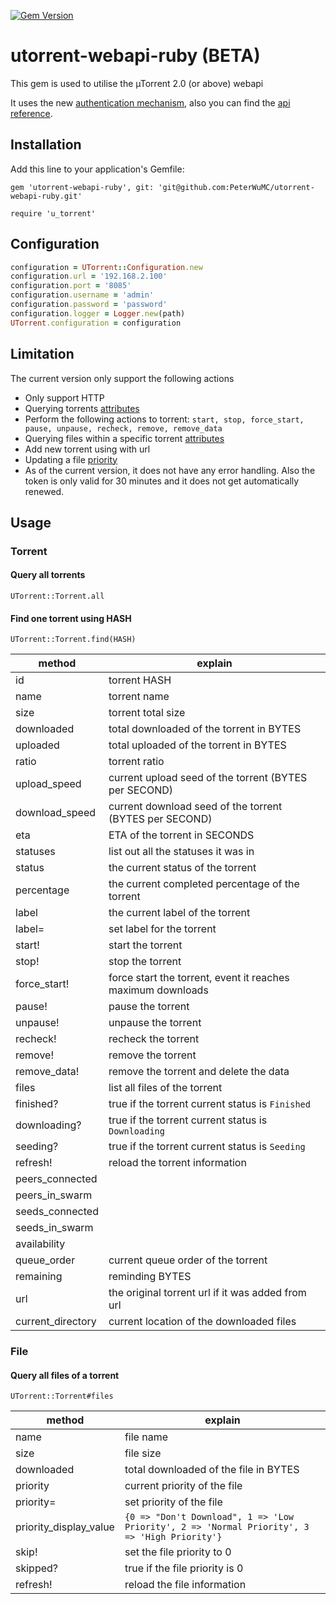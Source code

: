 [![Gem Version](https://badge.fury.io/rb/utorrent-webapi-ruby.svg)](https://badge.fury.io/rb/utorrent-webapi-ruby)

# utorrent-webapi-ruby (BETA)

 This gem is used to utilise the µTorrent 2.0 (or above) webapi

 It uses the new [authentication mechanism](https://forum.utorrent.com/topic/49550-attention-webui-developers-support-token-authentication/), also you can find the [api reference](http://help.utorrent.com/customer/portal/topics/664593/articles).

## Installation

Add this line to your application's Gemfile:

    gem 'utorrent-webapi-ruby', git: 'git@github.com:PeterWuMC/utorrent-webapi-ruby.git'

    require 'u_torrent'

## Configuration

```ruby
configuration = UTorrent::Configuration.new
configuration.url = '192.168.2.100'
configuration.port = '8085'
configuration.username = 'admin'
configuration.password = 'password'
configuration.logger = Logger.new(path)
UTorrent.configuration = configuration
```

## Limitation

The current version only support the following actions

* Only support HTTP
* Querying torrents [attributes](https://github.com/PeterWuMC/utorrent-webapi-ruby/blob/master/lib/u_torrent/torrent.rb#L20-L26)
* Perform the following actions to torrent: `start, stop, force_start, pause, unpause, recheck, remove, remove_data`
* Querying files within a specific torrent [attributes](https://github.com/PeterWuMC/utorrent-webapi-ruby/blob/master/lib/u_torrent/file.rb#L10-L13)
* Add new torrent using with url
* Updating a file [priority](https://github.com/PeterWuMC/utorrent-webapi-ruby/blob/master/lib/u_torrent/file.rb#L3-L8)
* As of the current version, it does not have any error handling. Also the token is only valid for 30 minutes and it does not get automatically renewed.

## Usage

### Torrent

#### Query all torrents

    UTorrent::Torrent.all

#### Find one torrent using HASH

    UTorrent::Torrent.find(HASH)

| method            | explain                                                     |
| ----              | ---                                                         |
| id                | torrent HASH                                                |
| name              | torrent name                                                |
| size              | torrent total size                                          |
| downloaded        | total downloaded of the torrent in BYTES                    |
| uploaded          | total uploaded of the torrent in BYTES                      |
| ratio             | torrent ratio                                               |
| upload_speed      | current upload seed of the torrent (BYTES per SECOND)       |
| download_speed    | current download seed of the torrent (BYTES per SECOND)     |
| eta               | ETA of the torrent in SECONDS                               |
| statuses          | list out all the statuses it was in                         |
| status            | the current status of the torrent                           |
| percentage        | the current completed percentage of the torrent             |
| label             | the current label of the torrent                            |
| label=            | set label for the torrent                                   |
| start!            | start the torrent                                           |
| stop!             | stop the torrent                                            |
| force_start!      | force start the torrent, event it reaches maximum downloads |
| pause!            | pause the torrent                                           |
| unpause!          | unpause the torrent                                         |
| recheck!          | recheck the torrent                                         |
| remove!           | remove the torrent                                          |
| remove_data!      | remove the torrent and delete the data                      |
| files             | list all files of the torrent                               |
| finished?         | true if the torrent current status is `Finished`            |
| downloading?      | true if the torrent current status is `Downloading`         |
| seeding?          | true if the torrent current status is `Seeding`             |
| refresh!          | reload the torrent information                              |
| peers_connected   |                                                             |
| peers_in_swarm    |                                                             |
| seeds_connected   |                                                             |
| seeds_in_swarm    |                                                             |
| availability      |                                                             |
| queue_order       | current queue order of the torrent                          |
| remaining         | reminding BYTES                                             |
| url               | the original torrent url if it was added from url           |
| current_directory | current location of the downloaded files                    |

### File

#### Query all files of a torrent

    UTorrent::Torrent#files

| method                 | explain                                                                                      |
| ----                   | ---                                                                                          |
| name                   | file name                                                                                    |
| size                   | file size                                                                                    |
| downloaded             | total downloaded of the file in BYTES                                                        |
| priority               | current priority of the file                                                                 |
| priority=              | set priority of the file                                                                     |
| priority_display_value | `{0 => "Don't Download", 1 => 'Low Priority', 2 => 'Normal Priority', 3 => 'High Priority'}` |
| skip!                  | set the file priority to 0                                                                   |
| skipped?               | true if the file priority is 0                                                               |
| refresh!               | reload the file information                                                                  |

